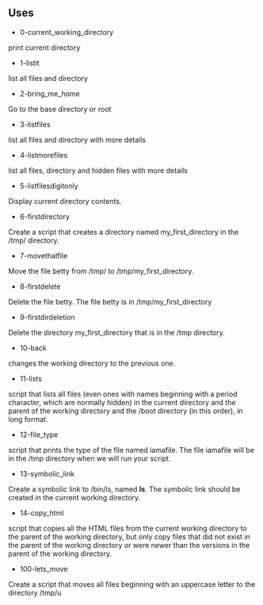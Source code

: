 ## Uses

- 0-current_working_directory

print current directory

- 1-listit

list all files and directory

- 2-bring_me_home

Go to the base directory or root

- 3-listfiles

list all files and directory with more details

- 4-listmorefiles

list all files, directory and hidden files with more details

- 5-listfilesdigitonly

Display current directory contents.

- 6-firstdirectory

Create a script that creates a directory named my_first_directory in the /tmp/ directory.

- 7-movethatfile

Move the file betty from /tmp/ to /tmp/my_first_directory.

- 8-firstdelete

Delete the file betty. The file betty is in /tmp/my_first_directory

- 9-firstdirdeletion

Delete the directory my_first_directory that is in the /tmp directory.

- 10-back

changes the working directory to the previous one.

- 11-lists

script that lists all files (even ones with names beginning with a period character, which are normally hidden) in the current directory and the parent of the working directory and the /boot directory (in this order), in long format.

- 12-file_type

script that prints the type of the file named iamafile. The file iamafile will be in the /tmp directory when we will run your script.

- 13-symbolic_link

Create a symbolic link to /bin/ls, named __ls__. The symbolic link should be created in the current working directory.

- 14-copy_html

script that copies all the HTML files from the current working directory to the parent of the working directory, but only copy files that did not exist in the parent of the working directory or were newer than the versions in the parent of the working directory.

- 100-lets_move

Create a script that moves all files beginning with an uppercase letter to the directory /tmp/u
